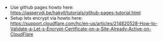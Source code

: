    * Use github pages howto here: https://jaspervdj.be/hakyll/tutorials/github-pages-tutorial.html
   * Setup lets encrypt via howto here: https://support.cloudflare.com/hc/en-us/articles/214820528-How-to-Validate-a-Let-s-Encrypt-Certificate-on-a-Site-Already-Active-on-CloudFlare
